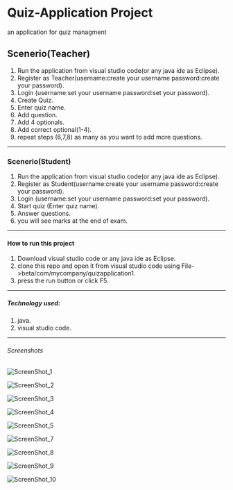 # Quiz-Application Project
 an application for quiz managment
 
## Scenerio(Teacher)
1. Run the application from visual studio code(or any java ide as Eclipse).
2. Register as Teacher(username:create your username  password:create your password).
3. Login (username:set your username  password:set your password).
4. Create Quiz.
5. Enter quiz name.
6. Add question.
7. Add 4 optionals.
8. Add correct optional(1-4).
9. repeat steps (6,7,8) as many as you want to add more questions.
---
### Scenerio(Student)
1. Run the application from visual studio code(or any java ide as Eclipse).
2. Register as Student(username:create your username  password:create your password).
3. Login (username:set your username  password:set your password).
4. Start quiz (Enter quiz name).
5. Answer questions.
6. you will see marks at the end of exam.
---
#### How to run this project
1. Download  visual studio code or any java ide as Eclipse.
2. clone this repo and open it from visual studio code using File->beta/com/mycompany/quizapplication1.
3. press the run button or click F5.
---
##### Technology used:
1. java.
2. visual studio code.
---
###### Screenshots

![ScreenShot_1](https://github.com/user-attachments/assets/b174b3de-ddf1-423a-9e08-e7eac9c21cb2)






![ScreenShot_2](https://github.com/user-attachments/assets/2f389f79-debb-45c1-89be-e986115527d3)





![ScreenShot_3](https://github.com/user-attachments/assets/3f08dd01-aa69-4dae-9ea8-539aff61786a)






![ScreenShot_4](https://github.com/user-attachments/assets/116439cc-e8c4-47a1-bd84-8c07c8256188)





![ScreenShot_5](https://github.com/user-attachments/assets/60991cd5-9d26-4271-8db7-9a1457d4d7a4)











![ScreenShot_7](https://github.com/user-attachments/assets/44d3ee7c-9129-4681-8c9d-1c9263d1cbf6)







![ScreenShot_8](https://github.com/user-attachments/assets/57c7f693-1a2a-4c32-9849-2344380290ec)











![ScreenShot_9](https://github.com/user-attachments/assets/8a1a3bbc-9650-4b2d-ad64-080c5ff6972b)





![ScreenShot_10](https://github.com/user-attachments/assets/a6c9fe74-da4d-4384-82f2-6d23eb662fa2)





















